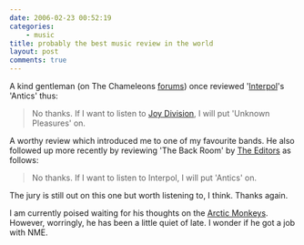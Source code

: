 ```yaml
---
date: 2006-02-23 00:52:19
categories:
    - music
title: probably the best music review in the world
layout: post
comments: true
---
```

A kind gentleman (on The Chameleons
[forums](http://forums.thechameleons.com/)) once reviewed
'[Interpol](http://www.interpolnyc.com/)'s 'Antics' thus:

> No thanks. If I want to listen to 
> [Joy Division](http://andycowl.googlepages.com/), I will put 'Unknown
> Pleasures' on.

A worthy review which introduced me to one of my favourite bands.
He also followed up more recently by reviewing 'The Back Room' by 
[The Editors](http://www.editorsofficial.com/) as follows:

> No thanks. If I want to listen to Interpol, I will put 'Antics' on.

The jury is still out on this one but worth listening to, I think.
Thanks again.

I am currently poised waiting for his thoughts on the
[Arctic Monkeys](http://www.arcticmonkeys.com/). However, worringly,
he has been a little quiet of late. I wonder if he got a job with NME.
